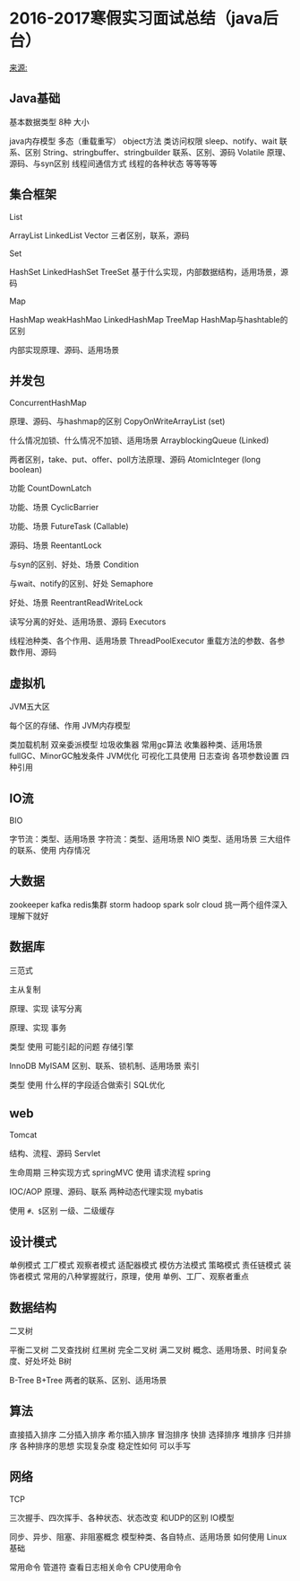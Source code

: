 # 2016-2017寒假实习面试总结（java后台）

[来源:](https://zhuanlan.zhihu.com/p/25725929)

## Java基础

基本数据类型 8种 大小

java内存模型
多态（重载重写）
object方法
类访问权限
sleep、notify、wait 联系、区别
String、stringbuffer、stringbuilder 联系、区别、源码
Volatile 原理、源码、与syn区别
线程间通信方式
线程的各种状态
等等等等

## 集合框架

List

ArrayList
LinkedList
Vector
三者区别，联系，源码

Set

HashSet
LinkedHashSet
TreeSet
基于什么实现，内部数据结构，适用场景，源码

Map

HashMap
weakHashMao
LinkedHashMap
TreeMap
HashMap与hashtable的区别

内部实现原理、源码、适用场景


## 并发包

ConcurrentHashMap

原理、源码、与hashmap的区别
CopyOnWriteArrayList (set)

什么情况加锁、什么情况不加锁、适用场景
ArrayblockingQueue (Linked)

两者区别，take、put、offer、poll方法原理、源码
AtomicInteger (long boolean)

功能
CountDownLatch

功能、场景
CyclicBarrier

功能、场景
FutureTask (Callable)

源码、场景
ReentantLock

与syn的区别、好处、场景
Condition

与wait、notify的区别、好处
Semaphore

好处、场景
ReentrantReadWriteLock

读写分离的好处、适用场景、源码
Executors

线程池种类、各个作用、适用场景
ThreadPoolExecutor
重载方法的参数、各参数作用、源码

## 虚拟机

JVM五大区

每个区的存储、作用
JVM内存模型

类加载机制
双亲委派模型
垃圾收集器
常用gc算法
收集器种类、适用场景
fullGC、MinorGC触发条件
JVM优化
可视化工具使用
日志查询
各项参数设置
四种引用

## IO流

BIO

字节流：类型、适用场景
字符流：类型、适用场景
NIO
类型、适用场景
三大组件的联系、使用
内存情况

## 大数据

zookeeper
kafka
redis集群
storm
hadoop
spark
solr cloud
挑一两个组件深入理解下就好


## 数据库

三范式

主从复制

原理、实现
读写分离

原理、实现
事务

类型
使用
可能引起的问题
存储引擎

InnoDB
MyISAM
区别、联系、锁机制、适用场景
索引

类型
使用
什么样的字段适合做索引
SQL优化


## web

Tomcat

结构、流程、源码
Servlet

生命周期
三种实现方式
springMVC
使用
请求流程
spring

IOC/AOP 原理、源码、联系
两种动态代理实现
mybatis

使用
```#、$```区别
一级、二级缓存

## 设计模式

单例模式
工厂模式
观察者模式
适配器模式
模仿方法模式
策略模式
责任链模式
装饰者模式
常用的八种掌握就行，原理，使用
单例、工厂、观察者重点

## 数据结构

二叉树

平衡二叉树
二叉查找树
红黑树
完全二叉树
满二叉树
概念、适用场景、时间复杂度、好处坏处
B树

B-Tree
B+Tree
两者的联系、区别、适用场景

## 算法

直接插入排序
二分插入排序
希尔插入排序
冒泡排序
快排
选择排序
堆排序
归并排序
各种排序的思想
实现复杂度
稳定性如何
可以手写

## 网络

TCP

三次握手、四次挥手、各种状态、状态改变
和UDP的区别
IO模型

同步、异步、阻塞、非阻塞概念
模型种类、各自特点、适用场景
如何使用
Linux基础

常用命令
管道符
查看日志相关命令
CPU使用命令






